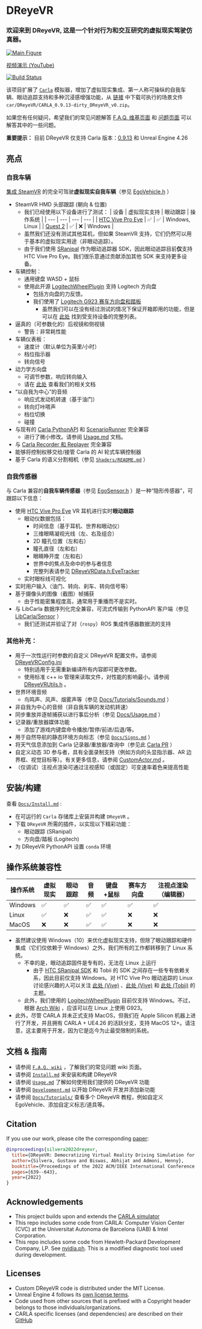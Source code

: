 # DReyeVR
### 欢迎来到 DReyeVR, 这是一个针对行为和交互研究的虚拟现实驾驶仿真器。

[![Main Figure](Docs/Figures/demo.gif)](https://www.youtube.com/watch?v=yGIPSDOMGpY)

[视频演示 (YouTube)](https://www.youtube.com/watch?v=yGIPSDOMGpY)
<!-- Welcome to the DReyeVR wiki! -->

[![Build Status](https://github.com/HARPLab/DReyeVR/actions/workflows/ci.yml/badge.svg)](https://github.com/HARPLab/DReyeVR/actions/workflows/ci.yml)

该项目扩展了 [`Carla`](https://github.com/carla-simulator/carla/tree/0.9.13) 模拟器，增加了虚拟现实集成、第一人称可操纵的自我车辆、眼动追踪支持和多种沉浸感增强功能，从 [链接](https://pan.baidu.com/s/1q96tyOIMJjpCw5KwL0qnsQ?pwd=hutb) 中下载可执行的场景文件`car/DReyeVR/CARLA_0.9.13-dirty_DReyeVR_v0.zip`。

如果您有任何疑问，希望我们的常见问题解答 [F.A.Q. 维基页面](https://github.com/HARPLab/DReyeVR/wiki/Frequently-Asked-Questions) 和 [问题页面](https://github.com/HARPLab/DReyeVR/issues?q=is%3Aissue+is%3Aclosed) 可以解答其中的一些问题。

**重要提示：** 目前 DReyeVR 仅支持 Carla 版本：[0.9.13](https://github.com/carla-simulator/carla/tree/0.9.13) 和 Unreal Engine 4.26

## 亮点
### 自我车辆
[集成 SteamVR](https://github.com/ValveSoftware/steamvr_unreal_plugin/tree/4.23) 的完全可驾驶**虚拟现实自我车辆**（参见 [EgoVehicle.h](DReyeVR/EgoVehicle.h) ）
- SteamVR HMD 头部跟踪 (朝向 & 位置)
  - 我们已经使用以下设备进行了测试：
    | 设备 | 虚拟现实支持 | 眼动跟踪 | 操作系统 |
    | --- | --- | --- | --- |
    | [HTC Vive Pro Eye](https://business.vive.com/us/product/vive-pro-eye-office/) | :white_check_mark: | :white_check_mark: | Windows, Linux |
    | [Quest 2](https://www.oculus.com/quest-2/) | :white_check_mark: | :x: | Windows |
  - 虽然我们还没有测试其他耳机，但如果 SteamVR 支持，它们仍然可以用于基本的虚拟现实用途（非眼动追踪）。
  - 由于我们使用 [SRanipal](https://forum.htc.com/topic/5641-sranipal-faq/) 作为眼动追踪器 SDK，因此眼动追踪目前**仅**支持 HTC Vive Pro Eye。我们很乐意通过贡献添加其他 SDK 来支持更多设备。
- 车辆控制：
  - 通用键盘 WASD + 鼠标
  - 使用此开源 [LogitechWheelPlugin](https://github.com/HARPLab/LogitechWheelPlugin) 支持 Logitech 方向盘
    - 包括方向盘的力反馈。
    - 我们使用了 [Logitech G923 赛车方向盘和踏板](https://www.logitechg.com/en-us/products/driving/driving-force-racing-wheel.html)
      - 虽然我们可以在没有经过测试的情况下保证开箱即用的功能，但是可以在 [此处](https://github.com/HARPLab/LogitechWheelPlugin/blob/master/README.md) 找到受支持设备的完整列表。
- 逼真的（可参数化的）后视镜和侧视镜 
  - 警告：非常耗性能
- 车辆仪表板：
  - 速度计（默认单位为英里/小时）
  - 档位指示器
  - 转向信号
- 动力学方向盘
  - 可调节参数，响应转向输入
  - 请在 [此处](Docs/Tutorials/Model.md) 查看我们的相关文档
- “以自我为中心”的音频
  - 响应式发动机转速（基于油门）
  - 转向灯咔嗒声
  - 档位切换
  - 碰撞
- 与现有的 [Carla PythonAPI](https://carla.readthedocs.io/en/0.9.13/python_api/) 和 [ScenarioRunner](https://github.com/carla-simulator/scenario_runner/tree/v0.9.13) 完全兼容
  - 进行了微小修改。请参阅 [Usage.md](Docs/Usage.md) 文档。
- 与 [Carla Recorder 和 Replayer](https://carla.readthedocs.io/en/0.9.13/adv_recorder/) 完全兼容
- 能够将控制权移交给/接管 Carla 的 AI 轮式车辆控制器
- 基于 Carla 的语义分割相机（参见 [`Shaders/README.md`](Shaders/README.md) ）
### 自我传感器
与 Carla 兼容的**自我车辆传感器**（参见 [EgoSensor.h](DReyeVR/EgoSensor.h) ）是一种“隐形传感器”，可跟踪以下信息：
- 使用 [HTC Vive Pro Eye](https://enterprise.vive.com/us/product/vive-pro-eye-office/) VR 耳机进行实时**眼动跟踪** 
  - 眼动仪数据包括：
    - 时间信息（基于耳机、世界和眼动仪）
    - 三维眼睛凝视光线（左、右及组合）
    - 2D 瞳孔位置（左和右）
    - 瞳孔直径（左和右）
    - 眼睛睁开度（左和右）
    - 世界中的焦点及命中的参与者信息
    - 完整列表请参见 [DReyeVRData.h:EyeTracker](Carla/Sensor/DReyeVRData.h)
  - 实时眼标线可视化
- 实时用户输入（油门、转向、刹车、转向信号等）
- 基于摄像头的图像（截图）帧捕获 
  - 由于性能密集程度高，通常用于重播而不是实时。
- 与 LibCarla 数据序列化完全兼容，可流式传输到 PythonAPI 客户端（参见 [LibCarla/Sensor](LibCarla/Sensor) ）
  - 我们还测试并验证了对（`rospy`）ROS 集成传感器数据流的支持

### 其他补充：
- 用于一次性运行时参数的自定义 DReyeVR 配置文件。请参阅 [DReyeVRConfig.ini](Configs/DReyeVRConfig.ini) 
  - 特别适用于无需重新编译所有内容即可更改参数。
  - 使用标准 c++ io 管理来读取文件，对性能的影响最小。请参阅 [DReyeVRUtils.h](DReyeVR/DReyeVRUtils.h) 。
- 世界环境音频
  - 鸟鸣声、风声、烟雾声等（参见 [Docs/Tutorials/Sounds.md](Docs/Tutorials/Sounds.md) ） 
- 非自我为中心的音频（非自我车辆的发动机转速）
- 同步重放并逐帧捕获以进行事后分析（参见 [Docs/Usage.md](Docs/Usage.md) ） 
- 记录器/重放器媒体功能
  - 添加了游戏内键盘命令播放/暂停/前进/后退/等。
- 用于自然导航的静态环境方向标志（参见 [`Docs/Signs.md`](Docs/Tutorials/Signs.md) ）
- 将天气信息添加到 Carla 记录器/重放器/查询中（参见此 [Carla PR](https://github.com/carla-simulator/carla/pull/5235) ）
- 自定义动态 3D 参与者，具有全面录制支持（例如方向的头显指示器、AR 边界框、视觉目标等）。有关更多信息，请参阅 [CustomActor.md](Docs/CustomActor.md) 。 
- （仅调试）注视点渲染可通过注视感知（或固定）可变速率着色来提高性能

## 安装/构建
查看 [`Docs/Install.md`](Docs/Install.md) :
- 在可运行的 `Carla` 存储库上安装并构建 `DReyeVR` 。
- 下载 `DReyeVR` 所需的插件，以实现以下精彩功能：
  - 眼动跟踪 (SRanipal)
  - 方向盘/踏板 (Logitech)
- 为 DReyeVR PythonAPI 设置 `conda` 环境

## 操作系统兼容性
| 操作系统    | 虚拟现实             | 眼动跟踪   | 音频            | 键盘+鼠标         | 赛车方向盘 | 注视点渲染（编辑器）         |
|---------|--------------------|--------------------|--------------------|--------------------| --- |--------------------|
| Windows | :white_check_mark: | :white_check_mark: | :white_check_mark: | :white_check_mark: | :white_check_mark: | :white_check_mark: |
| Linux   | :white_check_mark: | :x:                | :white_check_mark: | :white_check_mark: | :x: | :x:                |
| MacOS   | :x:                | :x:                | :white_check_mark: | :white_check_mark: | :x: | :x:                |
- 虽然建议使用 Windows（10）来优化虚拟现实支持，但除了眼动跟踪和硬件集成（它们仅依赖于 Windows）之外，我们所有的工作都转移到了 Linux 系统。 
  - 不幸的是，眼动追踪固件是专有的，无法在 Linux 上运行
    - 由于 [HTC SRanipal SDK](https://developer.vive.com/resources/knowledgebase/vive-sranipal-sdk/) 和 Tobii 的 SDK 之间存在一些专有依赖关系，因此目前仅支持 Windows。对 HTC Vive Pro 眼动追踪的 Linux 讨论感兴趣的人可以关注 [ 此处 (Vive)](https://forum.vive.com/topic/6994-eye-tracking-in-linux/) 、[此处 (Vive)](https://forum.vive.com/topic/7012-vive-pro-eye-on-ubuntu-16-or-18/) 和 [此处 (Tobii)](https://developer.tobii.com/community/forums/topic/vive-pro-eye-with-stream-engine/) 的主题。
  - 此外，我们使用的 [LogitechWheelPlugin](https://github.com/HARPLab/LogitechWheelPlugin) 目前仅支持 Windows。不过，根据 [Arch Wiki](https://wiki.archlinux.org/title/Logitech_Racing_Wheel) ，应该可以在 Linux 上使用 G923。
- 此外，尽管 CARLA 并未正式支持 MacOS，但我们在 Apple Silicon 机器上进行了开发，并且拥有 CARLA + UE4.26 的活跃分支，支持 MacOS 12+。请注意，这主要用于开发，因为它是迄今为止最受限制的系统。

## 文档 & 指南
- 请参阅 [`F.A.Q. wiki`](https://github.com/HARPLab/DReyeVR/wiki/Frequently-Asked-Questions) ，了解我们的常见问题 wiki 页面。
- 请参阅 [`Install.md`](Docs/Install.md) 来安装和构建 DReyeVR
- 请参阅 [`Usage.md`](Docs/Usage.md) 了解如何使用我们提供的 DReyeVR 功能
- 请参阅 [`Development.md`](Docs/Development.md) 以开始 DReyeVR 开发并添加新功能
- 请参阅 [`Docs/Tutorials/`](Docs/Tutorials/) 查看多个 DReyeVR 教程，例如自定义 EgoVehicle、添加自定义标志/道具等。

## Citation
If you use our work, please cite the corresponding [paper](https://arxiv.org/abs/2201.01931):
```bibtex
@inproceedings{silvera2022dreyevr,
  title={DReyeVR: Democratizing Virtual Reality Driving Simulation for Behavioural \& Interaction Research},
  author={Silvera, Gustavo and Biswas, Abhijat and Admoni, Henny},
  booktitle={Proceedings of the 2022 ACM/IEEE International Conference on Human-Robot Interaction},
  pages={639--643},
  year={2022}
}
```

## Acknowledgements

- This project builds upon and extends the [CARLA simulator](https://carla.org/)
- This repo includes some code from CARLA: Computer Vision Center (CVC) at the Universitat Autonoma de Barcelona (UAB) & Intel Corporation.
- This repo includes some code from Hewlett-Packard Development Company, LP. See [nvidia.ph](Tools/Diagnostics/collectl/nvidia.ph). This is a modified diagnostic tool used during development. 

## Licenses
- Custom DReyeVR code is distributed under the MIT License.
- Unreal Engine 4 follows its [own license terms](https://www.unrealengine.com/en-US/faq).
- Code used from other sources that is prefixed with a Copyright header belongs to those individuals/organizations. 
- CARLA specific licenses (and dependencies) are described on their [GitHub](https://github.com/carla-simulator/carla#licenses)
